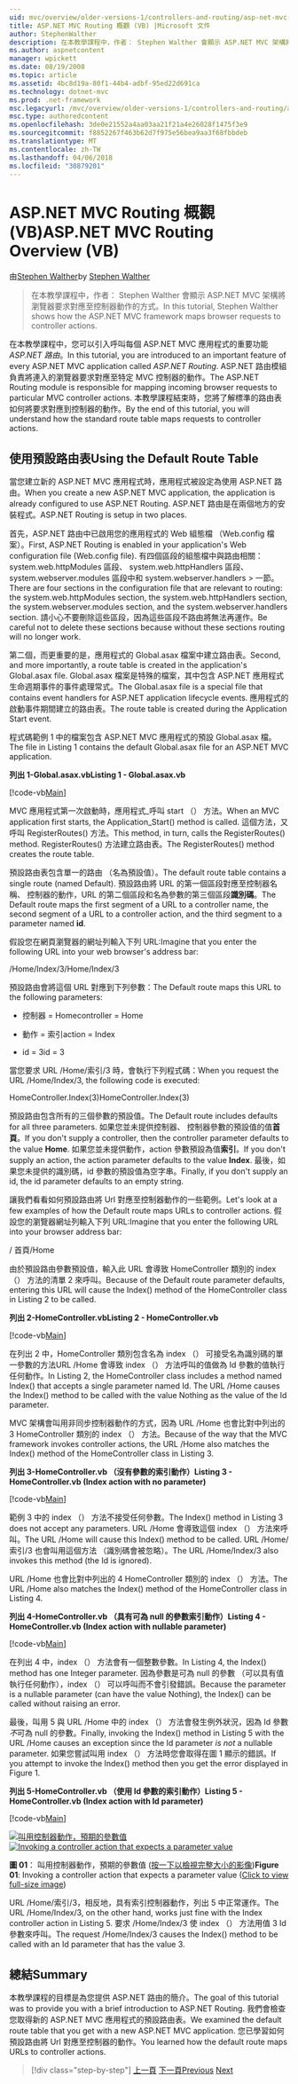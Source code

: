 ```yaml
---
uid: mvc/overview/older-versions-1/controllers-and-routing/asp-net-mvc-routing-overview-vb
title: ASP.NET MVC Routing 概觀 (VB) |Microsoft 文件
author: StephenWalther
description: 在本教學課程中，作者： Stephen Walther 會顯示 ASP.NET MVC 架構將瀏覽器要求對應至控制器動作的方式。
ms.author: aspnetcontent
manager: wpickett
ms.date: 08/19/2008
ms.topic: article
ms.assetid: 4bc8d19a-80f1-44b4-adbf-95ed22d691ca
ms.technology: dotnet-mvc
ms.prod: .net-framework
msc.legacyurl: /mvc/overview/older-versions-1/controllers-and-routing/asp-net-mvc-routing-overview-vb
msc.type: authoredcontent
ms.openlocfilehash: 3de0e21552a4aa03aa21f21a4e26028f1475f3e9
ms.sourcegitcommit: f8852267f463b62d7f975e56bea9aa3f68fbbdeb
ms.translationtype: MT
ms.contentlocale: zh-TW
ms.lasthandoff: 04/06/2018
ms.locfileid: "30879201"
---
```

<a name="aspnet-mvc-routing-overview-vb"></a><span data-ttu-id="ce922-103">ASP.NET MVC Routing 概觀 (VB)</span><span class="sxs-lookup"><span data-stu-id="ce922-103">ASP.NET MVC Routing Overview (VB)</span></span>
====================
<span data-ttu-id="ce922-104">由[Stephen Walther](https://github.com/StephenWalther)</span><span class="sxs-lookup"><span data-stu-id="ce922-104">by [Stephen Walther](https://github.com/StephenWalther)</span></span>

> <span data-ttu-id="ce922-105">在本教學課程中，作者： Stephen Walther 會顯示 ASP.NET MVC 架構將瀏覽器要求對應至控制器動作的方式。</span><span class="sxs-lookup"><span data-stu-id="ce922-105">In this tutorial, Stephen Walther shows how the ASP.NET MVC framework maps browser requests to controller actions.</span></span>


<span data-ttu-id="ce922-106">在本教學課程中，您可以引入呼叫每個 ASP.NET MVC 應用程式的重要功能*ASP.NET 路由*。</span><span class="sxs-lookup"><span data-stu-id="ce922-106">In this tutorial, you are introduced to an important feature of every ASP.NET MVC application called *ASP.NET Routing*.</span></span> <span data-ttu-id="ce922-107">ASP.NET 路由模組負責將連入的瀏覽器要求對應至特定 MVC 控制器的動作。</span><span class="sxs-lookup"><span data-stu-id="ce922-107">The ASP.NET Routing module is responsible for mapping incoming browser requests to particular MVC controller actions.</span></span> <span data-ttu-id="ce922-108">本教學課程結束時，您將了解標準的路由表如何將要求對應到控制器的動作。</span><span class="sxs-lookup"><span data-stu-id="ce922-108">By the end of this tutorial, you will understand how the standard route table maps requests to controller actions.</span></span>

## <a name="using-the-default-route-table"></a><span data-ttu-id="ce922-109">使用預設路由表</span><span class="sxs-lookup"><span data-stu-id="ce922-109">Using the Default Route Table</span></span>

<span data-ttu-id="ce922-110">當您建立新的 ASP.NET MVC 應用程式時，應用程式被設定為使用 ASP.NET 路由。</span><span class="sxs-lookup"><span data-stu-id="ce922-110">When you create a new ASP.NET MVC application, the application is already configured to use ASP.NET Routing.</span></span> <span data-ttu-id="ce922-111">ASP.NET 路由是在兩個地方的安裝程式。</span><span class="sxs-lookup"><span data-stu-id="ce922-111">ASP.NET Routing is setup in two places.</span></span>

<span data-ttu-id="ce922-112">首先，ASP.NET 路由中已啟用您的應用程式的 Web 組態檔 （Web.config 檔案）。</span><span class="sxs-lookup"><span data-stu-id="ce922-112">First, ASP.NET Routing is enabled in your application's Web configuration file (Web.config file).</span></span> <span data-ttu-id="ce922-113">有四個區段的組態檔中與路由相關： system.web.httpModules 區段、 system.web.httpHandlers 區段、 system.webserver.modules 區段中和 system.webserver.handlers > 一節。</span><span class="sxs-lookup"><span data-stu-id="ce922-113">There are four sections in the configuration file that are relevant to routing: the system.web.httpModules section, the system.web.httpHandlers section, the system.webserver.modules section, and the system.webserver.handlers section.</span></span> <span data-ttu-id="ce922-114">請小心不要刪除這些區段，因為這些區段不路由將無法再運作。</span><span class="sxs-lookup"><span data-stu-id="ce922-114">Be careful not to delete these sections because without these sections routing will no longer work.</span></span>

<span data-ttu-id="ce922-115">第二個，而更重要的是，應用程式的 Global.asax 檔案中建立路由表。</span><span class="sxs-lookup"><span data-stu-id="ce922-115">Second, and more importantly, a route table is created in the application's Global.asax file.</span></span> <span data-ttu-id="ce922-116">Global.asax 檔案是特殊的檔案，其中包含 ASP.NET 應用程式生命週期事件的事件處理常式。</span><span class="sxs-lookup"><span data-stu-id="ce922-116">The Global.asax file is a special file that contains event handlers for ASP.NET application lifecycle events.</span></span> <span data-ttu-id="ce922-117">應用程式的啟動事件期間建立的路由表。</span><span class="sxs-lookup"><span data-stu-id="ce922-117">The route table is created during the Application Start event.</span></span>

<span data-ttu-id="ce922-118">程式碼範例 1 中的檔案包含 ASP.NET MVC 應用程式的預設 Global.asax 檔。</span><span class="sxs-lookup"><span data-stu-id="ce922-118">The file in Listing 1 contains the default Global.asax file for an ASP.NET MVC application.</span></span>

<span data-ttu-id="ce922-119">**列出 1-Global.asax.vb**</span><span class="sxs-lookup"><span data-stu-id="ce922-119">**Listing 1 - Global.asax.vb**</span></span>

[!code-vb[Main](asp-net-mvc-routing-overview-vb/samples/sample1.vb)]

<span data-ttu-id="ce922-120">MVC 應用程式第一次啟動時，應用程式\_呼叫 start （） 方法。</span><span class="sxs-lookup"><span data-stu-id="ce922-120">When an MVC application first starts, the Application\_Start() method is called.</span></span> <span data-ttu-id="ce922-121">這個方法，又呼叫 RegisterRoutes() 方法。</span><span class="sxs-lookup"><span data-stu-id="ce922-121">This method, in turn, calls the RegisterRoutes() method.</span></span> <span data-ttu-id="ce922-122">RegisterRoutes() 方法建立路由表。</span><span class="sxs-lookup"><span data-stu-id="ce922-122">The RegisterRoutes() method creates the route table.</span></span>

<span data-ttu-id="ce922-123">預設路由表包含單一的路由 （名為預設值）。</span><span class="sxs-lookup"><span data-stu-id="ce922-123">The default route table contains a single route (named Default).</span></span> <span data-ttu-id="ce922-124">預設路由將 URL 的第一個區段對應至控制器名稱、 控制器的動作，URL 的第二個區段和名為參數的第三個區段**識別碼**。</span><span class="sxs-lookup"><span data-stu-id="ce922-124">The Default route maps the first segment of a URL to a controller name, the second segment of a URL to a controller action, and the third segment to a parameter named **id**.</span></span>

<span data-ttu-id="ce922-125">假設您在網頁瀏覽器的網址列輸入下列 URL:</span><span class="sxs-lookup"><span data-stu-id="ce922-125">Imagine that you enter the following URL into your web browser's address bar:</span></span>

<span data-ttu-id="ce922-126">/Home/Index/3</span><span class="sxs-lookup"><span data-stu-id="ce922-126">/Home/Index/3</span></span>

<span data-ttu-id="ce922-127">預設路由會將這個 URL 對應到下列參數：</span><span class="sxs-lookup"><span data-stu-id="ce922-127">The Default route maps this URL to the following parameters:</span></span>

- <span data-ttu-id="ce922-128">控制器 = Home</span><span class="sxs-lookup"><span data-stu-id="ce922-128">controller = Home</span></span>

- <span data-ttu-id="ce922-129">動作 = 索引</span><span class="sxs-lookup"><span data-stu-id="ce922-129">action = Index</span></span>

- <span data-ttu-id="ce922-130">id = 3</span><span class="sxs-lookup"><span data-stu-id="ce922-130">id = 3</span></span>

<span data-ttu-id="ce922-131">當您要求 URL /Home/索引/3 時，會執行下列程式碼：</span><span class="sxs-lookup"><span data-stu-id="ce922-131">When you request the URL /Home/Index/3, the following code is executed:</span></span>

<span data-ttu-id="ce922-132">HomeController.Index(3)</span><span class="sxs-lookup"><span data-stu-id="ce922-132">HomeController.Index(3)</span></span>

<span data-ttu-id="ce922-133">預設路由包含所有的三個參數的預設值。</span><span class="sxs-lookup"><span data-stu-id="ce922-133">The Default route includes defaults for all three parameters.</span></span> <span data-ttu-id="ce922-134">如果您並未提供控制器、 控制器參數的預設值的值**首頁**。</span><span class="sxs-lookup"><span data-stu-id="ce922-134">If you don't supply a controller, then the controller parameter defaults to the value **Home**.</span></span> <span data-ttu-id="ce922-135">如果您並未提供動作，action 參數預設為值**索引**。</span><span class="sxs-lookup"><span data-stu-id="ce922-135">If you don't supply an action, the action parameter defaults to the value **Index**.</span></span> <span data-ttu-id="ce922-136">最後，如果您未提供的識別碼，id 參數的預設值為空字串。</span><span class="sxs-lookup"><span data-stu-id="ce922-136">Finally, if you don't supply an id, the id parameter defaults to an empty string.</span></span>

<span data-ttu-id="ce922-137">讓我們看看如何預設路由將 Url 對應至控制器動作的一些範例。</span><span class="sxs-lookup"><span data-stu-id="ce922-137">Let's look at a few examples of how the Default route maps URLs to controller actions.</span></span> <span data-ttu-id="ce922-138">假設您的瀏覽器網址列輸入下列 URL:</span><span class="sxs-lookup"><span data-stu-id="ce922-138">Imagine that you enter the following URL into your browser address bar:</span></span>

<span data-ttu-id="ce922-139">/ 首頁</span><span class="sxs-lookup"><span data-stu-id="ce922-139">/Home</span></span>

<span data-ttu-id="ce922-140">由於預設路由參數預設值，輸入此 URL 會導致 HomeController 類別的 index （） 方法的清單 2 來呼叫。</span><span class="sxs-lookup"><span data-stu-id="ce922-140">Because of the Default route parameter defaults, entering this URL will cause the Index() method of the HomeController class in Listing 2 to be called.</span></span>

<span data-ttu-id="ce922-141">**列出 2-HomeController.vb**</span><span class="sxs-lookup"><span data-stu-id="ce922-141">**Listing 2 - HomeController.vb**</span></span>

[!code-vb[Main](asp-net-mvc-routing-overview-vb/samples/sample2.vb)]

<span data-ttu-id="ce922-142">在列出 2 中，HomeController 類別包含名為 index （） 可接受名為識別碼的單一參數的方法URL /Home 會導致 index （） 方法呼叫的值做為 Id 參數的值執行任何動作。</span><span class="sxs-lookup"><span data-stu-id="ce922-142">In Listing 2, the HomeController class includes a method named Index() that accepts a single parameter named Id. The URL /Home causes the Index() method to be called with the value Nothing as the value of the Id parameter.</span></span>

<span data-ttu-id="ce922-143">MVC 架構會叫用非同步控制器動作的方式，因為 URL /Home 也會比對中列出的 3 HomeController 類別的 index （） 方法。</span><span class="sxs-lookup"><span data-stu-id="ce922-143">Because of the way that the MVC framework invokes controller actions, the URL /Home also matches the Index() method of the HomeController class in Listing 3.</span></span>

<span data-ttu-id="ce922-144">**列出 3-HomeController.vb （沒有參數的索引動作）**</span><span class="sxs-lookup"><span data-stu-id="ce922-144">**Listing 3 - HomeController.vb (Index action with no parameter)**</span></span>

[!code-vb[Main](asp-net-mvc-routing-overview-vb/samples/sample3.vb)]

<span data-ttu-id="ce922-145">範例 3 中的 index （） 方法不接受任何參數。</span><span class="sxs-lookup"><span data-stu-id="ce922-145">The Index() method in Listing 3 does not accept any parameters.</span></span> <span data-ttu-id="ce922-146">URL /Home 會導致這個 index （） 方法來呼叫。</span><span class="sxs-lookup"><span data-stu-id="ce922-146">The URL /Home will cause this Index() method to be called.</span></span> <span data-ttu-id="ce922-147">URL /Home/索引/3 也會叫用這個方法 （識別碼會被忽略）。</span><span class="sxs-lookup"><span data-stu-id="ce922-147">The URL /Home/Index/3 also invokes this method (the Id is ignored).</span></span>

<span data-ttu-id="ce922-148">URL /Home 也會比對中列出的 4 HomeController 類別的 index （） 方法。</span><span class="sxs-lookup"><span data-stu-id="ce922-148">The URL /Home also matches the Index() method of the HomeController class in Listing 4.</span></span>

<span data-ttu-id="ce922-149">**列出 4-HomeController.vb （具有可為 null 的參數索引動作）**</span><span class="sxs-lookup"><span data-stu-id="ce922-149">**Listing 4 - HomeController.vb (Index action with nullable parameter)**</span></span>

[!code-vb[Main](asp-net-mvc-routing-overview-vb/samples/sample4.vb)]

<span data-ttu-id="ce922-150">在列出 4 中，index （） 方法會有一個整數參數。</span><span class="sxs-lookup"><span data-stu-id="ce922-150">In Listing 4, the Index() method has one Integer parameter.</span></span> <span data-ttu-id="ce922-151">因為參數是可為 null 的參數 （可以具有值執行任何動作），index （） 可以呼叫而不會引發錯誤。</span><span class="sxs-lookup"><span data-stu-id="ce922-151">Because the parameter is a nullable parameter (can have the value Nothing), the Index() can be called without raising an error.</span></span>

<span data-ttu-id="ce922-152">最後，叫用 5 與 URL /Home 中的 index （） 方法會發生例外狀況，因為 Id 參數*不*可為 null 的參數。</span><span class="sxs-lookup"><span data-stu-id="ce922-152">Finally, invoking the Index() method in Listing 5 with the URL /Home causes an exception since the Id parameter *is not* a nullable parameter.</span></span> <span data-ttu-id="ce922-153">如果您嘗試叫用 index （） 方法時您會取得在圖 1 顯示的錯誤。</span><span class="sxs-lookup"><span data-stu-id="ce922-153">If you attempt to invoke the Index() method then you get the error displayed in Figure 1.</span></span>

<span data-ttu-id="ce922-154">**列出 5-HomeController.vb （使用 Id 參數的索引動作）**</span><span class="sxs-lookup"><span data-stu-id="ce922-154">**Listing 5 - HomeController.vb (Index action with Id parameter)**</span></span>

[!code-vb[Main](asp-net-mvc-routing-overview-vb/samples/sample5.vb)]


<span data-ttu-id="ce922-155">[![叫用控制器動作，預期的參數值](asp-net-mvc-routing-overview-vb/_static/image1.jpg)](asp-net-mvc-routing-overview-vb/_static/image1.png)</span><span class="sxs-lookup"><span data-stu-id="ce922-155">[![Invoking a controller action that expects a parameter value](asp-net-mvc-routing-overview-vb/_static/image1.jpg)](asp-net-mvc-routing-overview-vb/_static/image1.png)</span></span>

<span data-ttu-id="ce922-156">**圖 01**： 叫用控制器動作，預期的參數值 ([按一下以檢視完整大小的影像](asp-net-mvc-routing-overview-vb/_static/image2.png))</span><span class="sxs-lookup"><span data-stu-id="ce922-156">**Figure 01**: Invoking a controller action that expects a parameter value ([Click to view full-size image](asp-net-mvc-routing-overview-vb/_static/image2.png))</span></span>


<span data-ttu-id="ce922-157">URL /Home/索引/3，相反地，具有索引控制器動作，列出 5 中正常運作。</span><span class="sxs-lookup"><span data-stu-id="ce922-157">The URL /Home/Index/3, on the other hand, works just fine with the Index controller action in Listing 5.</span></span> <span data-ttu-id="ce922-158">要求 /Home/Index/3 使 index （） 方法用值 3 Id 參數來呼叫。</span><span class="sxs-lookup"><span data-stu-id="ce922-158">The request /Home/Index/3 causes the Index() method to be called with an Id parameter that has the value 3.</span></span>

## <a name="summary"></a><span data-ttu-id="ce922-159">總結</span><span class="sxs-lookup"><span data-stu-id="ce922-159">Summary</span></span>

<span data-ttu-id="ce922-160">本教學課程的目標是為您提供 ASP.NET 路由的簡介。</span><span class="sxs-lookup"><span data-stu-id="ce922-160">The goal of this tutorial was to provide you with a brief introduction to ASP.NET Routing.</span></span> <span data-ttu-id="ce922-161">我們會檢查您取得新的 ASP.NET MVC 應用程式的預設路由表。</span><span class="sxs-lookup"><span data-stu-id="ce922-161">We examined the default route table that you get with a new ASP.NET MVC application.</span></span> <span data-ttu-id="ce922-162">您已學習如何預設路由將 Url 對應至控制器的動作。</span><span class="sxs-lookup"><span data-stu-id="ce922-162">You learned how the default route maps URLs to controller actions.</span></span>

> [!div class="step-by-step"]
> <span data-ttu-id="ce922-163">[上一頁](creating-an-action-cs.md)
> [下一頁](understanding-action-filters-vb.md)</span><span class="sxs-lookup"><span data-stu-id="ce922-163">[Previous](creating-an-action-cs.md)
[Next](understanding-action-filters-vb.md)</span></span>
